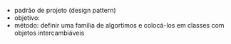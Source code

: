 

- padrão de projeto (design pattern)
- objetivo: 
- método: definir uma família de algortimos e colocá-los em classes 
com objetos intercambiáveis
